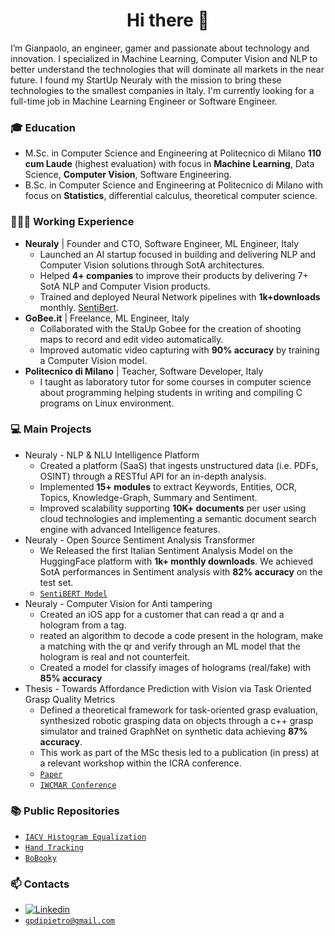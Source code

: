 # <div align="center"> Hi there 👋 </div>

I’m Gianpaolo, an engineer, gamer and passionate about technology and innovation. I specialized in Machine Learning, Computer Vision and NLP to better understand the technologies that will dominate all markets in the near future. I found my StartUp Neuraly with the mission to bring these technologies to the smallest companies in Italy. I'm currently looking for a full-time job in Machine Learning Engineer or Software Engineer.

### 🎓 Education
* M.Sc. in Computer Science and Engineering at Politecnico di Milano **110 cum Laude** (highest evaluation) with focus in **Machine Learning**, Data Science, **Computer Vision**, Software Engineering.
* B.Sc. in Computer Science and Engineering at Politecnico di Milano with focus on **Statistics**, differential calculus, theoretical computer science.

### 👨🏽‍💻 Working Experience
* **Neuraly** | Founder and CTO, Software Engineer, ML Engineer, Italy
  * Launched an AI startup focused in building and delivering NLP and Computer Vision solutions through SotA architectures.
  * Helped **4+ companies** to improve their products by delivering 7+ SotA NLP and Computer Vision products.
  * Trained and deployed Neural Network pipelines with **1k+downloads** monthly. [SentiBert](https://huggingface.co/neuraly/bert-base-italian-cased-sentiment).
* **GoBee.it** | Freelance, ML Engineer, Italy
  * Collaborated with the StaUp Gobee for the creation of shooting maps to record and edit video automatically.
  * Improved automatic video capturing with **90% accuracy** by training a Computer Vision model.
* **Politecnico di Milano** | Teacher, Software Developer, Italy
  * I taught as laboratory tutor for some courses in computer science about programming helping students in writing and compiling C programs on Linux environment.

### 💻 Main Projects
* Neuraly - NLP & NLU Intelligence Platform
  * Created a platform (SaaS) that ingests unstructured data (i.e. PDFs, OSINT) through a RESTful API for an in-depth analysis.
  * Implemented **15+ modules** to extract Keywords, Entities, OCR, Topics, Knowledge-Graph, Summary and Sentiment.
  * Improved scalability supporting **10K+ documents** per user using cloud technologies and implementing a semantic document search engine with advanced Intelligence features.
* Neuraly - Open Source Sentiment Analysis Transformer
  * We Released the first Italian Sentiment Analysis Model on the HuggingFace platform with **1k+ monthly downloads**. We achieved SotA performances in Sentiment analysis with **82% accuracy** on the test set.
  * [`SentiBERT Model`](https://huggingface.co/neuraly/bert-base-italian-cased-sentiment)
* Neuraly - Computer Vision for Anti tampering
  * Created an iOS app for a customer that can read a qr and a hologram from a tag.
  * reated an algorithm to decode a code present in the hologram, make a matching with the qr and verify through an ML model that the hologram is real and not counterfeit.
  * Created a model for classify images of holograms (real/fake) with **85% accuracy**
* Thesis - Towards Affordance Prediction with Vision via Task Oriented Grasp Quality Metrics
  * Defined a theoretical framework for task-oriented grasp evaluation, synthesized robotic grasping data on objects through a c++ grasp simulator and trained GraphNet on synthetic data achieving **87% accuracy**.
  * This work as part of the MSc thesis led to a publication (in press) at a relevant workshop within the ICRA conference.
  * [`Paper`](http://arxiv.org/abs/1907.04761)
  * [`IWCMAR Conference`](https://r1d1.github.io/iwcmar/)

### 📚 Public Repositories
* [`IACV Histogram Equalization`](https://github.com/cavalli1234/IACVimeq/blob/master/paper.pdf)
* [`Hand Tracking`](https://github.com/gianpy15/HandTracking/blob/master/paper.pdf)
* [`BoBooky`](https://github.com/ab3llini/BoBooky)

### 📫 Contacts
* [![Linkedin](https://img.shields.io/badge/-LinkedIn-blue?style=flat&logo=Linkedin&logoColor=white)](https://www.linkedin.com/in/gianpy15/)
* [`gpdipietro@gmail.com`](mailto:gpdipietro@gmail.com)
<!--
**gianpy15/gianpy15** is a ✨ _special_ ✨ repository because its `README.md` (this file) appears on your GitHub profile.

Here are some ideas to get you started:

- 🔭 I’m currently working on ...
- 🌱 I’m currently learning ...
- 👯 I’m looking to collaborate on ...
- 🤔 I’m looking for help with ...
- 💬 Ask me about ...
- 📫 How to reach me: ...
- 😄 Pronouns: ...
- ⚡ Fun fact: ...
-->
